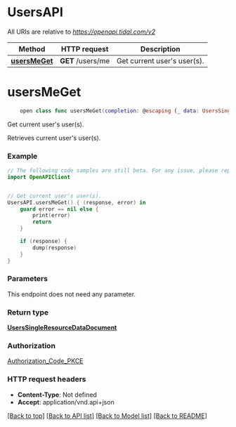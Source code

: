# UsersAPI

All URIs are relative to *https://openapi.tidal.com/v2*

Method | HTTP request | Description
------------- | ------------- | -------------
[**usersMeGet**](UsersAPI.md#usersmeget) | **GET** /users/me | Get current user&#39;s user(s).


# **usersMeGet**
```swift
    open class func usersMeGet(completion: @escaping (_ data: UsersSingleResourceDataDocument?, _ error: Error?) -> Void)
```

Get current user's user(s).

Retrieves current user's user(s).

### Example
```swift
// The following code samples are still beta. For any issue, please report via http://github.com/OpenAPITools/openapi-generator/issues/new
import OpenAPIClient


// Get current user's user(s).
UsersAPI.usersMeGet() { (response, error) in
    guard error == nil else {
        print(error)
        return
    }

    if (response) {
        dump(response)
    }
}
```

### Parameters
This endpoint does not need any parameter.

### Return type

[**UsersSingleResourceDataDocument**](UsersSingleResourceDataDocument.md)

### Authorization

[Authorization_Code_PKCE](../README.md#Authorization_Code_PKCE)

### HTTP request headers

 - **Content-Type**: Not defined
 - **Accept**: application/vnd.api+json

[[Back to top]](#) [[Back to API list]](../README.md#documentation-for-api-endpoints) [[Back to Model list]](../README.md#documentation-for-models) [[Back to README]](../README.md)

